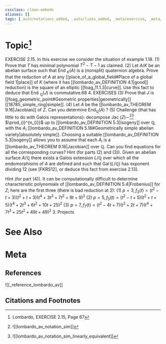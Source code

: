 ```yaml
---
cssclass: clean-embeds
aliases: []
tags: [_auto/notations_added, _auto/links_added, _meta/exercise, _meta/literature_note, _reference/lombardo_av, _meta/TODO/change_title]
---
```

# Topic[^1]
EXERCISE 2.15. In this exercise we consider the situation of example 1.18.
(1) Prove that $T$ has minimal polynomial $T^{2}-T-1$ as claimed.
(2) Let $A / K$ be an abelian surface such that End $_{K}(A)$ is a (nonsplit) quaternion algebra. Prove that the reduction of $A$ at any [[place_of_a_global_field#Place of a global field 1|place]] of $K$ (where it has [[lombardo_av_DEFINITION 4.1|good]] reduction) is the square of an elliptic [[foag_11.1.3|curve]]. Use this fact to deduce that End $_{\mathbb{Q}}(J)$ is commutative.68
4. EXERCISES
(3) Prove that $J$ is [[foag_geometric_point#Geometric properties|geometrically]] [[18785_simple_ring|simple]].
(4) Let $A$ be the [[lombardo_av_THEOREM 9.16|Jacobian]] of $Z$. Can you determine $\operatorname{End}_{\mathbb{Q}}(A)$ ?
(5) Challenge (that has little to do with Galois representations): decompose Jac $(Z) \sim$[^2][^3]               $\prod_{i}^{n_{i}}$ up to [[lombardo_av_DEFINITION 5.3|isogeny]] over $\mathbb{Q}$, with the $A_{i}$ [[lombardo_av_DEFINITION 5.18#Geometrically simple abelian variety|absolutely simple]]. Choosing a suitable [[lombardo_av_DEFINITION 5.3|isogeny]] allows you to assume that each $A_{i}$ is a [[lombardo_av_THEOREM 9.16|Jacobian]] over $\mathbb{Q}$. Can you find equations for all the corresponding curves?
Hint (for parts (2) and (3)). Given an abelian surface $A / \mathbb{Q}$ there exists a Galois extension $L / \mathbb{Q}$ over which all the endomorphisms of $A$ are defined and such that $\operatorname{Gal}(L / \mathbb{Q})$ has exponent dividing 12 (see [FKRS12], or deduce this fact from exercise 2.13).

Hint (for part (4)). It can be computationally difficult to determine characteristic polynomials of [[lombardo_av_DEFINITION 5.4|Frobenius]] for $Z$; here are the first three (there is bad reduction at 2):
(1) $p=3, f_{3}(t)=\left(t^{2}-t+3\right)\left(t^{2}+t+3\right)\left(t^{4}+3 t^{3}+7 t^{2}+9 t+9\right)^{2}$
(2) $p=5, f_{5}(t)=\left(t^{2}-t+5\right)\left(t^{2}+t+5\right)\left(t^{4}+2 t^{3}+6 t^{2}+10 t+25\right)^{2}$
(3) $p=7, f_{7}(t)=\left(t^{2}-4 t+7\right)\left(t^{2}+2 t+7\right)\left(t^{4}+7 t^{3}+25 t^{2}+49 t+49\right)^{2}$
3. Projects

# See Also

# Meta
## References
![[_reference_lombardo_av]]

## Citations and Footnotes
[^1]: Lombardo, EXERCISE 2.15, Page 67
[^2]: ![[lombardo_av_notation_sim]]
[^3]: ![[lombardo_av_notation_sim_linearly_equivalent]]